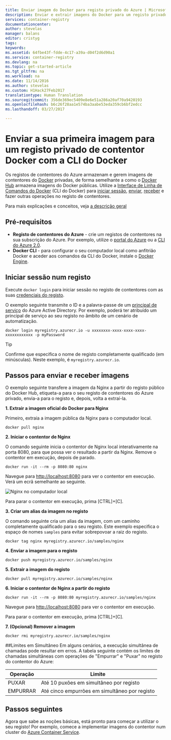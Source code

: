```yaml
---
title: Enviar imagem do Docker para registo privado do Azure | Microsoft Docs
description: Enviar e extrair imagens do Docker para um registo privado de contentor do Azure com a CLI do Docker
services: container-registry
documentationcenter: 
author: stevelas
manager: balans
editor: cristyg
tags: 
keywords: 
ms.assetid: 64fbe43f-fdde-4c17-a39a-d04f2d6d90a1
ms.service: container-registry
ms.devlang: na
ms.topic: get-started-article
ms.tgt_pltfrm: na
ms.workload: na
ms.date: 11/14/2016
ms.author: stevelas
ms.custom: H1Hack27Feb2017
translationtype: Human Translation
ms.sourcegitcommit: 356de369ec5409e8e6e51a286a20af70a9420193
ms.openlocfilehash: b6c26f28aa1e574ba3aabe53eda359cb6bf2edcc
ms.lasthandoff: 03/27/2017

---
```

# <a name="push-your-first-image-to-a-private-docker-container-registry-using-the-docker-cli"></a>Enviar a sua primeira imagem para um registo privado de contentor Docker com a CLI do Docker
Os registos de contentores do Azure armazenam e gerem imagens de contentores do [Docker](http://hub.docker.com) privadas, de forma semelhante a como o [Docker Hub](https://hub.docker.com/) armazena imagens do Docker públicas. Utilize a [Interface de Linha de Comandos do Docker](https://docs.docker.com/engine/reference/commandline/cli/) (CLI do Docker) para [iniciar sessão](https://docs.docker.com/engine/reference/commandline/login/), [enviar](https://docs.docker.com/engine/reference/commandline/push/), [receber](https://docs.docker.com/engine/reference/commandline/pull/) e fazer outras operações no registo de contentores.

Para mais explicações e conceitos, veja [a descrição geral](container-registry-intro.md)



## <a name="prerequisites"></a>Pré-requisitos
* **Registo de contentores do Azure** - crie um registos de contentores na sua subscrição do Azure. Por exemplo, utilize o [portal do Azure](container-registry-get-started-portal.md) ou a [CLI do Azure 2.0](container-registry-get-started-azure-cli.md).
* **Docker CLI** - para configurar o seu computador local como anfitrião Docker e aceder aos comandos da CLI do Docker, instale o [Docker Engine](https://docs.docker.com/engine/installation/).

## <a name="log-in-to-a-registry"></a>Iniciar sessão num registo
Execute `docker login` para iniciar sessão no registo de contentores com as suas [credenciais do registo](container-registry-authentication.md).

O exemplo seguinte transmite o ID e a palavra-passe de um [principal de serviço](../active-directory/active-directory-application-objects.md) do Azure Active Directory. Por exemplo, poderá ter atribuído um principal de serviço ao seu registo no âmbito de um cenário de automatização.

```
docker login myregistry.azurecr.io -u xxxxxxxx-xxxx-xxxx-xxxx-xxxxxxxxxxxx -p myPassword
```

> [!TIP]
> Confirme que especifica o nome de registo completamente qualificado (em minúsculas). Neste exemplo, é `myregistry.azurecr.io`.

## <a name="steps-to-pull-and-push-an-image"></a>Passos para enviar e receber imagens
O exemplo seguinte transfere a imagem da Nginx a partir do registo público do Docker Hub, etiqueta-a para o seu registo de contentores do Azure privado, envia-a para o registo e, depois, volta a extraí-la.

**1. Extrair a imagem oficial do Docker para Nginx**

Primeiro, extraia a imagem pública da Nginx para o computador local.

```
docker pull nginx
```
**2. Iniciar o contentor de Nginx**

O comando seguinte inicia o contentor de Nginx local interativamente na porta 8080, para que possa ver o resultado a partir da Nginx. Remove o contentor em execução, depois de parado.

```
docker run -it --rm -p 8080:80 nginx
```

Navegue para [http://localhost:8080](http://localhost:8080) para ver o contentor em execução. Verá um ecrã semelhante ao seguinte.

![Nginx no computador local](./media/container-registry-get-started-docker-cli/nginx.png)

Para parar o contentor em execução, prima [CTRL]+[C].

**3. Criar um alias da imagem no registo**

O comando seguinte cria um alias da imagem, com um caminho completamente qualificado para o seu registo. Este exemplo especifica o espaço de nomes `samples` para evitar sobrepovoar a raiz do registo.

```
docker tag nginx myregistry.azurecr.io/samples/nginx
```  

**4. Enviar a imagem para o registo**

```
docker push myregistry.azurecr.io/samples/nginx
```

**5. Extrair a imagem do registo**

```
docker pull myregistry.azurecr.io/samples/nginx
```

**6. Iniciar o contentor de Nginx a partir do registo**

```
docker run -it --rm -p 8080:80 myregistry.azurecr.io/samples/nginx
```

Navegue para [http://localhost:8080](http://localhost:8080) para ver o contentor em execução.

Para parar o contentor em execução, prima [CTRL]+[C].

**7. (Opcional) Remover a imagem**

```
docker rmi myregistry.azurecr.io/samples/nginx
```

##<a name="concurrent-limits"></a>Limites em Simultâneo
Em alguns cenários, a execução simultânea de chamadas pode resultar em erros. A tabela seguinte contém os limites de chamadas simultâneas com operações de "Empurrar" e "Puxar" no registo do contentor do Azure:

| Operação  | Limite                                  |
| ---------- | -------------------------------------- |
| PUXAR       | Até 10 puxões em simultâneo por registo |
| EMPURRAR       | Até cinco empurrões em simultâneo por registo |

## <a name="next-steps"></a>Passos seguintes
Agora que sabe as noções básicas, está pronto para começar a utilizar o seu registo! Por exemplo, comece a implementar imagens do contentor num cluster do [Azure Container Service](https://azure.microsoft.com/documentation/services/container-service/).

